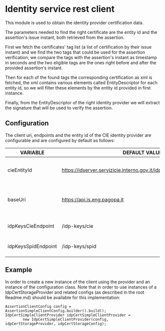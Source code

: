 # Identity service rest client
This module is used to obtain the identity provider certification data.

The parameters needed to find the right certificate are the entity id and the assertion's issue instant,
both retrieved from the assertion.

First we fetch the certificates' tag list (a list of certification by their issue instant) and we find the two tags
that could be used for the assertion verification; we compare the tags with the assertion's instant as timestamp in seconds and
the two eligible tags are the ones right before and after the provided assertion's instant.

Then for each of the found tags the corresponding certification as xml is fetched, 
the xml contains various elements called EntityDescriptor for each entity id,
so we will filter these elements by the entity id provided in first instance.

Finally, from the EntityDescriptor of the right identity provider we will extract the signature that will be used to 
verify the assertion.

## Configuration
The client uri, endpoints and the entity id of the CIE identity provider are configurable and are configured by default as follows:

| VARIABLE            | DEFAULT VALUE                                                         | USAGE                                                 |
|---------------------|-----------------------------------------------------------------------|-------------------------------------------------------|
| cieEntityId         | https://idserver.servizicie.interno.gov.it/idp/profile/SAML2/POST/SSO | entity id of the CIE identity provider                |
| baseUri             | https://api.is.eng.pagopa.it                                          | base uri of the api for retrieving the certifications |
| idpKeysCieEndpoint  | /idp-keys/cie                                                         | endpoint for CIE certifications                       |
| idpKeysSpidEndpoint | /idp-keys/spid                                                        | endpoint for SPID certifications                      |

## Example

In order to create a new instance of the client using the provider and an instance of the configuration class. Note that
in order to use instances of a IdpCertStorageProvider and related configs (as described in the root Readme.md) should be
available for this implementation:

```
AssertionClientConfig config = AssertionSimpleClientConfig.builder().build();
IdpCertSimpleClientProvider idpCertSimpleClientProvider =
        new IdpCertSimpleClientProvider(config, idpCertStorageProvider, idpCertStorageConfig);
```